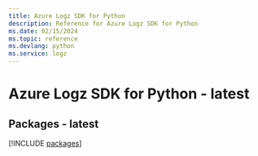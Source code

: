 ```yaml
---
title: Azure Logz SDK for Python
description: Reference for Azure Logz SDK for Python
ms.date: 02/15/2024
ms.topic: reference
ms.devlang: python
ms.service: logz
---
```

# Azure Logz SDK for Python - latest
## Packages - latest
[!INCLUDE [packages](logz-index.md)]
